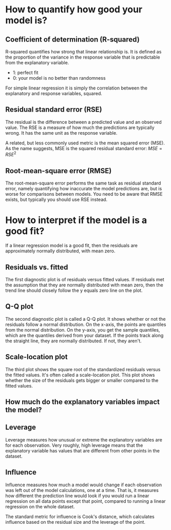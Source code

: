 # How to quantify how good your model is?
## Coefficient of determination (R-squared)
R-squared quantifies how strong that linear relationship is. It is defined as the proportion of the variance in the response variable that is predictable from the explanatory variable.
- 1: perfect fit
- 0: your model is no better than randomness

For simple linear regression it is simply the correlation between the explanatory and response variables, squared.

## Residual standard error (RSE)
The residual is the difference between a predicted value and an observed value. The RSE is a measure of how much the predictions are typically wrong. It has the same unit as the response variable. 

A related, but less commonly used metric is the mean squared error (MSE). As the name suggests, MSE is the squared residual standard error: $MSE = RSE^2$

## Root-mean-square error (RMSE)
The root-mean-square error performs the same task as residual standard error, namely quantifying how inaccurate the model predictions are, but is worse for comparisons between models. You need to be aware that RMSE exists, but typically you should use RSE instead.

# How to interpret if the model is a good fit?
If a linear regression model is a good fit, then the residuals are approximately normally distributed, with mean zero.

##  Residuals vs. fitted
The first diagnostic plot is of residuals versus fitted values. If residuals met the assumption that they are normally distributed with mean zero, then the trend line should closely follow the y equals zero line on the plot.

## Q-Q plot
The second diagnostic plot is called a Q-Q plot. It shows whether or not the residuals follow a normal distribution. On the x-axis, the points are quantiles from the normal distribution. On the y-axis, you get the sample quantiles, which are the quantiles derived from your dataset. If the points track along the straight line, they are normally distributed. If not, they aren't.

## Scale-location plot
The third plot shows the square root of the standardized residuals versus the fitted values. It's often called a scale-location plot. This plot shows whether the size of the residuals gets bigger or smaller compared to the fitted values.

## How much do the explanatory variables impact the model?
## Leverage
Leverage measures how unusual or extreme the explanatory variables are for each observation. Very roughly, high leverage means that the explanatory variable has values that are different from other points in the dataset. 

## Influence
Influence measures how much a model would change if each observation was left out of the model calculations, one at a time. That is, it measures how different the prediction line would look if you would run a linear regression on all data points except that point, compared to running a linear regression on the whole dataset.

The standard metric for influence is Cook's distance, which calculates influence based on the residual size and the leverage of the point.